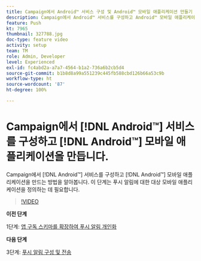 ```yaml
---
title: Campaign에서 Android™ 서비스 구성 및 Android™ 모바일 애플리케이션 만들기
description: Campaign에서 Android™ 서비스를 구성하고 Android™ 모바일 애플리케이션을 만드는 방법을 알아봅니다.
feature: Push
kt: 7965
thumbnail: 327788.jpg
doc-type: feature video
activity: setup
team: TM
role: Admin, Developer
level: Experienced
exl-id: fc4abd2a-a7a7-4564-b1a2-736a6b2cb5d4
source-git-commit: b1b8d8a99a551239c445fb588cbd126b66a53c9b
workflow-type: ht
source-wordcount: '87'
ht-degree: 100%

---
```


# Campaign에서 [!DNL Android™] 서비스를 구성하고 [!DNL Android™] 모바일 애플리케이션을 만듭니다.

Campaign에서 [!DNL Android™] 서비스를 구성하고 [!DNL Android™] 모바일 애플리케이션을 만드는 방법을 알아봅니다. 이 단계는 푸시 알림에 대한 대상 모바일 애플리케이션을 정의하는 데 필요합니다.

>[!VIDEO](https://video.tv.adobe.com/v/327788?quality=12&learn=on)

**이전 단계**

1단계: [앱 구독 스키마를 확장하여 푸시 알림 개인화](/help/tutorial-get-started-with-push-notifications-for-android/extend-the-app-subscription-schema.md)

**다음 단계**

3단계: [푸시 알림 구성 및 전송](/help/tutorial-get-started-with-push-notifications-for-android/configure-and-send-push-notifications.md)

